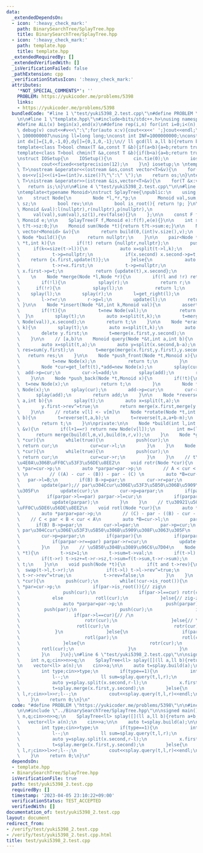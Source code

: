 ```yaml
---
data:
  _extendedDependsOn:
  - icon: ':heavy_check_mark:'
    path: BinarySearchTree/SplayTree.hpp
    title: BinarySearchTree/SplayTree.hpp
  - icon: ':heavy_check_mark:'
    path: template.hpp
    title: template.hpp
  _extendedRequiredBy: []
  _extendedVerifiedWith: []
  _isVerificationFailed: false
  _pathExtension: cpp
  _verificationStatusIcon: ':heavy_check_mark:'
  attributes:
    '*NOT_SPECIAL_COMMENTS*': ''
    PROBLEM: https://yukicoder.me/problems/5398
    links:
    - https://yukicoder.me/problems/5398
  bundledCode: "#line 1 \"test/yuki5398_2.test.cpp\"\n#define PROBLEM \"https://yukicoder.me/problems/5398\"\
    \n\n#line 1 \"template.hpp\"\n#include<bits/stdc++.h>\nusing namespace std;\n\
    #define ALL(x) begin(x),end(x)\n#define rep(i,n) for(int i=0;i<(n);i++)\n#define\
    \ debug(v) cout<<#v<<\":\";for(auto x:v){cout<<x<<' ';}cout<<endl;\n#define mod\
    \ 1000000007\nusing ll=long long;\nconst int INF=1000000000;\nconst ll LINF=1001002003004005006ll;\n\
    int dx[]={1,0,-1,0},dy[]={0,1,0,-1};\n// ll gcd(ll a,ll b){return b?gcd(b,a%b):a;}\n\
    template<class T>bool chmax(T &a,const T &b){if(a<b){a=b;return true;}return false;}\n\
    template<class T>bool chmin(T &a,const T &b){if(b<a){a=b;return true;}return false;}\n\
    \nstruct IOSetup{\n    IOSetup(){\n        cin.tie(0);\n        ios::sync_with_stdio(0);\n\
    \        cout<<fixed<<setprecision(12);\n    }\n} iosetup;\n \ntemplate<typename\
    \ T>\nostream &operator<<(ostream &os,const vector<T>&v){\n    for(int i=0;i<(int)v.size();i++)\
    \ os<<v[i]<<(i+1==(int)v.size()?\"\":\" \");\n    return os;\n}\ntemplate<typename\
    \ T>\nistream &operator>>(istream &is,vector<T>&v){\n    for(T &x:v)is>>x;\n \
    \   return is;\n}\n\n#line 4 \"test/yuki5398_2.test.cpp\"\n\n#line 1 \"BinarySearchTree/SplayTree.hpp\"\
    \ntemplate<typename Monoid>\nstruct SplayTree{\npublic:\n    using F=function<Monoid(Monoid,Monoid)>;\n\
    \n    struct Node{\n        Node *l,*r,*p;\n        Monoid val,sum;\n        int\
    \ sz;\n        bool rev;\n\n        bool is_root(){ return !p; }\n\n        Node(const\
    \ Monoid &val):l(nullptr),r(nullptr),p(nullptr),\n                           \
    \     val(val),sum(val),sz(1),rev(false){}\n    };\n\n    const F f;\n    const\
    \ Monoid e;\n\n    SplayTree(F f,Monoid e):f(f),e(e){}\n\n    int size(Node *t){return\
    \ t?t->sz:0;}\n    Monoid sum(Node *t){return t?t->sum:e;}\n\n    Node *build(const\
    \ vector<Monoid> &v){\n        return build(0,(int)v.size(),v);\n    }\n\n   \
    \ Node *build(){\n        return nullptr;\n    }\n\n    pair<Node *,Node *> split(Node\
    \ *t,int k){\n        if(!t) return {nullptr,nullptr};\n        push(t);\n   \
    \     if(k<=size(t->l)){\n            auto x=split(t->l,k);\n            t->l=x.second;\n\
    \            t->p=nullptr;\n            if(x.second) x.second->p=t;\n        \
    \    return {x.first,update(t)};\n        }else{\n            auto x=split(t->r,k-size(t->l)-1);\n\
    \            t->r=x.first;\n            t->p=nullptr;\n            if(x.first)\
    \ x.first->p=t;\n            return {update(t),x.second};\n        }\n    }\n\
    \    \n    Node *merge(Node *l,Node *r){\n        if(!l and !r) return nullptr;\n\
    \        if(!l){\n            splay(r);\n            return r;\n        }\n  \
    \      if(!r){\n            splay(l);\n            return l;\n        }\n    \
    \    splay(l);\n        splay(r);\n        l=get_right(l);\n        splay(l);\n\
    \        l->r=r;\n        r->p=l;\n        update(l);\n        return l;\n   \
    \ }\n\n    Node *insert(Node *&t,int k,Monoid val){\n        assert(k<=size(t));\n\
    \        if(!t){\n            t=new Node(val);\n            return t;\n      \
    \  }\n        splay(t);\n        auto x=split(t,k);\n        t=merge(merge(x.first,new\
    \ Node(val)),x.second);\n        return t;\n    }\n\n    Node *erase(Node *&t,int\
    \ k){\n        splay(t);\n        auto x=split(t,k);\n        auto y=split(x.second,1);\n\
    \        delete y.first;\n        t=merge(x.first,y.second);\n        return t;\n\
    \    }\n\n    // [a,b)\n    Monoid query(Node *&t,int a,int b){\n        splay(t);\n\
    \        auto x=split(t,a);\n        auto y=split(x.second,b-a);\n        auto\
    \ res=sum(y.first);\n        t=merge(merge(x.first,y.first),y.second);\n     \
    \   return res;\n    }\n\n    Node *push_front(Node *t,Monoid x){\n        if(!t){\n\
    \            t=new Node(x);\n            return t;\n        }\n        splay(t);\n\
    \        Node *cur=get_left(t),*add=new Node(x);\n        splay(cur);\n      \
    \  add->p=cur;\n        cur->l=add;\n        splay(add);\n        return add;\n\
    \    }\n\n    Node *push_back(Node *t,Monoid x){\n        if(!t){\n          \
    \  t=new Node(x);\n            return t;\n        }\n        Node *cur=get_right(t),*add=new\
    \ Node(x);\n        splay(cur);\n        add->p=cur;\n        cur->r=add;\n  \
    \      splay(add);\n        return add;\n    }\n\n    Node *reverse(Node *t,int\
    \ a,int b){\n        splay(t);\n        auto x=split(t,a);\n        auto y=split(x.second,b-a);\n\
    \        y.first->rev^=true;\n        return merge(x.first,merge(y.first,y.second));\n\
    \    }\n\n    // rotate v[l] <- v[m]\n    Node *rotate(Node *t,int a,int m,int\
    \ b){\n        t=reverse(t,a,b);\n        t=reverse(t,a,a+b-m);\n        t=reverse(t,a+b-m,b);\n\
    \        return t;\n    }\n\nprivate:\n\n    Node *build(int l,int r,const vector<Monoid>\
    \ &v){\n        if(l+1==r) return new Node(v[l]);\n        int m=(l+r)/2;\n  \
    \      return merge(build(l,m,v),build(m,r,v));\n    }\n    Node *get_left(Node\
    \ *cur){\n        while(true){\n            push(cur);\n            if(!cur->l)\
    \ return cur;\n            cur=cur->l;\n        }\n    }\n    Node *get_right(Node\
    \ *cur){\n        while(true){\n            push(cur);\n            if(!cur->r)\
    \ return cur;\n            cur=cur->r;\n        }\n    }\n    // t\u30921\u500B\
    \u4E0A\u306B\uFF0C\u53F3\u56DE\u8EE2\n    void rotr(Node *cur){\n        auto\
    \ *par=cur->p;\n        auto *parpar=par->p;\n        // A < cur < B < par < C\
    \ \n        // ((A) - cur - (B)) - par - (C) \n        auto *B=cur->r;\n     \
    \   par->l=B;\n        if(B) B->p=par;\n        cur->r=par;\n        par->p=cur;\n\
    \        update(par);// par\u304Ccur\u306E\u53F3\u5B50\u306B\u5909\u308F\u3063\
    \u305F\n        update(cur);\n        cur->p=parpar;\n        if(parpar){\n  \
    \          if(parpar->l==par) parpar->l=cur;\n            if(parpar->r==par) parpar->r=cur;\n\
    \            update(parpar);\n        }\n    }\n    // t\u30921\u500B\u4E0A\u306B\
    \uFF0C\u5DE6\u56DE\u8EE2\n    void rotl(Node *cur){\n        auto *par=cur->p;\n\
    \        auto *parpar=par->p;\n        // (C) - par - ((B) - cur - (A))\n    \
    \    // C < par < B < cur < A\n        auto *B=cur->l;\n        par->r=B;\n  \
    \      if(B) B->p=par;\n        cur->l=par;\n        par->p=cur;\n        update(par);//\
    \ par\u304Ccur\u306E\u53F3\u5B50\u306B\u5909\u308F\u3063\u305F\n        update(cur);\n\
    \        cur->p=parpar;\n        if(parpar){\n            if(parpar->l==par) parpar->l=cur;\n\
    \            if(parpar->r==par) parpar->r=cur;\n            update(parpar);\n\
    \        }\n    }\n    // \u5B50\u304B\u3089\u96C6\u7D04\n    Node *update(Node\
    \ *t){\n        t->sz=1;\n        t->sum=t->val;\n        if(t->l) t->sz+=t->l->sz,t->sum=f(t->l->sum,t->sum);\n\
    \        if(t->r) t->sz+=t->r->sz,t->sum=f(t->sum,t->r->sum);\n        return\
    \ t;\n    }\n\n    void push(Node *t){\n        if(t and t->rev){\n          \
    \  swap(t->l,t->r);\n            if(t->l) t->l->rev^=true;\n            if(t->r)\
    \ t->r->rev^=true;\n            t->rev=false;\n        }\n    }\n    void splay(Node\
    \ *cur){\n        push(cur);\n        while(!cur->is_root()){\n            auto\
    \ *par=cur->p;\n            if(par->is_root()){// zig\n                push(par);\n\
    \                push(cur);\n                if(par->l==cur) rotr(cur);\n    \
    \            else            rotl(cur);\n            }else{// zig-zig, zig-zag\n\
    \                auto *parpar=par->p;\n                push(parpar);\n       \
    \         push(par);\n                push(cur);\n                if(parpar->l==par){\n\
    \                    if(par->l==cur){// /\n                        rotr(par);\n\
    \                        rotr(cur);\n                    }else{// \u304F\n   \
    \                     rotl(cur);\n                        rotr(cur);\n       \
    \             }\n                }else{\n                    if(par->r==cur){\n\
    \                        rotl(par);\n                        rotl(cur);\n    \
    \                }else{\n                        rotr(cur);\n                \
    \        rotl(cur);\n                    }\n                }\n            }\n\
    \        }\n    }\n};\n#line 6 \"test/yuki5398_2.test.cpp\"\n\nsigned main(){\n\
    \    int n,q;cin>>n>>q;\n    SplayTree<ll> splay([](ll a,ll b){return a+b;},0);\n\
    \n    vector<ll> a(n);\n    cin>>a;\n\n    auto t=splay.build(a);\n\n    while(q--){\n\
    \        int type;cin>>type;\n        if(type==1){\n            int l,r;cin>>l>>r;\n\
    \            l--;\n            ll sum=splay.query(t,l,r);\n            auto x=splay.split(t,l);\n\
    \            auto y=splay.split(x.second,r-l);\n            x.first=splay.push_back(x.first,sum);\n\
    \            t=splay.merge(x.first,y.second);\n        }else{\n            int\
    \ l,r;cin>>l>>r;l--;\n            cout<<splay.query(t,l,r)<<endl;\n        }\n\
    \    }\n    return 0;\n}\n"
  code: "#define PROBLEM \"https://yukicoder.me/problems/5398\"\n\n#include \"../template.hpp\"\
    \n\n#include \"../BinarySearchTree/SplayTree.hpp\"\n\nsigned main(){\n    int\
    \ n,q;cin>>n>>q;\n    SplayTree<ll> splay([](ll a,ll b){return a+b;},0);\n\n \
    \   vector<ll> a(n);\n    cin>>a;\n\n    auto t=splay.build(a);\n\n    while(q--){\n\
    \        int type;cin>>type;\n        if(type==1){\n            int l,r;cin>>l>>r;\n\
    \            l--;\n            ll sum=splay.query(t,l,r);\n            auto x=splay.split(t,l);\n\
    \            auto y=splay.split(x.second,r-l);\n            x.first=splay.push_back(x.first,sum);\n\
    \            t=splay.merge(x.first,y.second);\n        }else{\n            int\
    \ l,r;cin>>l>>r;l--;\n            cout<<splay.query(t,l,r)<<endl;\n        }\n\
    \    }\n    return 0;\n}\n"
  dependsOn:
  - template.hpp
  - BinarySearchTree/SplayTree.hpp
  isVerificationFile: true
  path: test/yuki5398_2.test.cpp
  requiredBy: []
  timestamp: '2023-04-05 23:10:22+09:00'
  verificationStatus: TEST_ACCEPTED
  verifiedWith: []
documentation_of: test/yuki5398_2.test.cpp
layout: document
redirect_from:
- /verify/test/yuki5398_2.test.cpp
- /verify/test/yuki5398_2.test.cpp.html
title: test/yuki5398_2.test.cpp
---
```

